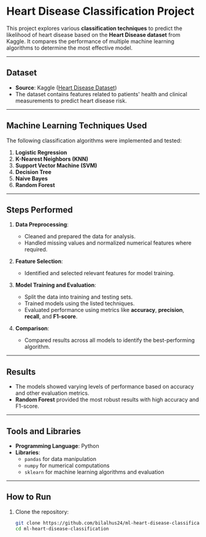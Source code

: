 # Heart Disease Classification Project

This project explores various **classification techniques** to predict the likelihood of heart disease based on the **Heart Disease dataset** from Kaggle. It compares the performance of multiple machine learning algorithms to determine the most effective model.

---

## Dataset
- **Source**: Kaggle ([Heart Disease Dataset](https://www.kaggle.com/))
- The dataset contains features related to patients' health and clinical measurements to predict heart disease risk.

---

## Machine Learning Techniques Used
The following classification algorithms were implemented and tested:
1. **Logistic Regression**
2. **K-Nearest Neighbors (KNN)**
3. **Support Vector Machine (SVM)**
4. **Decision Tree**
5. **Naive Bayes**
6. **Random Forest**

---

## Steps Performed
1. **Data Preprocessing**:
   - Cleaned and prepared the data for analysis.
   - Handled missing values and normalized numerical features where required.

2. **Feature Selection**:
   - Identified and selected relevant features for model training.

3. **Model Training and Evaluation**:
   - Split the data into training and testing sets.
   - Trained models using the listed techniques.
   - Evaluated performance using metrics like **accuracy**, **precision**, **recall**, and **F1-score**.

4. **Comparison**:
   - Compared results across all models to identify the best-performing algorithm.

---

## Results
- The models showed varying levels of performance based on accuracy and other evaluation metrics.
- **Random Forest** provided the most robust results with high accuracy and F1-score.

---

## Tools and Libraries
- **Programming Language**: Python
- **Libraries**:
  - `pandas` for data manipulation
  - `numpy` for numerical computations
  - `sklearn` for machine learning algorithms and evaluation

---

## How to Run
1. Clone the repository:
   ```bash
   git clone https://github.com/bilalhus24/ml-heart-disease-classification.git
   cd ml-heart-disease-classification

